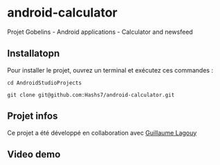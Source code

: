 # android-calculator
Projet Gobelins - Android applications - Calculator and newsfeed


## Installatopn

Pour installer le projet, ouvrez un terminal et exécutez ces commandes :

    cd AndroidStudioProjects
    
    git clone git@github.com:Hashs7/android-calculator.git
    

## Projet infos

Ce projet a été développé en collaboration avec [Guillaume Lagouy](https://github.com/GuillaumeLagouy/android-calculator)

## Video demo
